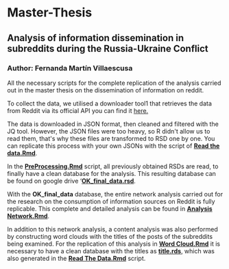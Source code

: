 # Master-Thesis

## Analysis of information dissemination in subreddits during the Russia-Ukraine Conflict

### Author: Fernanda Martín Villaescusa

All the necessary scripts for the complete replication of the analysis carried out in the master thesis on the dissemination of information on reddit.

To collect the data, we utilised a downloader tool1 that retrieves the data from Reddit via its official API you can find it [here.](https://github.com/ArthurHeitmann/arctic_shift)

The data is downloaded in JSON format, then cleaned and filtered with the JQ tool. However, the JSON files were too heavy, so R didn't allow us to read them, that's why these files are transformed to RSD one by one. You can replicate this process with your own JSONs with the script of [**Read the data.Rmd**](https://github.com/cfermarvill/Master-Thesis/blob/main/Read%20The%20Data.Rmd).

In the [**PreProcessing.Rmd**](https://github.com/cfermarvill/Master-Thesis/blob/main/PreProcessing.Rmd) script, all previously obtained RSDs are read, to finally have a clean database for the analysis. This resulting database can be found on google drive ‘[**OK_final_data.rsd**](https://drive.google.com/file/d/1VPCLUTZxWtgbm6PLShoTQdGgu-WCEFGu/view?usp=drive_link).

With the **OK_final_data** database, the entire network analysis carried out for the research on the consumption of information sources on Reddit is fully replicable. This complete and detailed analysis can be found in [**Analysis Network.Rmd**](https://github.com/cfermarvill/Master-Thesis/blob/main/Analysis%20Network.Rmd).

In addition to this network analysis, a content analysis was also performed by constructing word clouds with the titles of the posts of the subreddits being examined. For the replication of this analysis in [**Word Cloud.Rmd**](https://github.com/cfermarvill/Master-Thesis/blob/main/Word%20Cloud.Rmd) it is necessary to have a clean database with the titles as [**title.rds**](https://github.com/cfermarvill/Master-Thesis/blob/main/title.rds), which was also generated in the [**Read The Data.Rmd**](https://github.com/cfermarvill/Master-Thesis/blob/main/Read%20The%20Data.Rmd) script.
